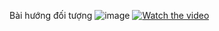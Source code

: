  Bài hướng đối tượng
![image](https://raw.githubusercontent.com/taochangbang123/bt1/master/hi%E1%BB%83n%20th%E1%BB%8B%20th%C3%B4ng%20tin%20Gv.png)
[![Watch the video](https://i.imgur.com/vKb2F1B.png)](https://www.youtube.com/watch?v=oR7W6MtD0ow)
